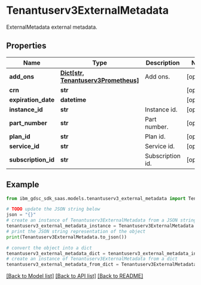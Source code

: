 # Tenantuserv3ExternalMetadata

ExternalMetadata external metadata.

## Properties

Name | Type | Description | Notes
------------ | ------------- | ------------- | -------------
**add_ons** | [**Dict[str, Tenantuserv3Prometheus]**](Tenantuserv3Prometheus.md) | Add ons. | [optional] 
**crn** | **str** |  | [optional] 
**expiration_date** | **datetime** |  | [optional] 
**instance_id** | **str** | Instance id. | [optional] 
**part_number** | **str** | Part number. | [optional] 
**plan_id** | **str** | Plan id. | [optional] 
**service_id** | **str** | Service id. | [optional] 
**subscription_id** | **str** | Subscription id. | [optional] 

## Example

```python
from ibm_gdsc_sdk_saas.models.tenantuserv3_external_metadata import Tenantuserv3ExternalMetadata

# TODO update the JSON string below
json = "{}"
# create an instance of Tenantuserv3ExternalMetadata from a JSON string
tenantuserv3_external_metadata_instance = Tenantuserv3ExternalMetadata.from_json(json)
# print the JSON string representation of the object
print(Tenantuserv3ExternalMetadata.to_json())

# convert the object into a dict
tenantuserv3_external_metadata_dict = tenantuserv3_external_metadata_instance.to_dict()
# create an instance of Tenantuserv3ExternalMetadata from a dict
tenantuserv3_external_metadata_from_dict = Tenantuserv3ExternalMetadata.from_dict(tenantuserv3_external_metadata_dict)
```
[[Back to Model list]](../README.md#documentation-for-models) [[Back to API list]](../README.md#documentation-for-api-endpoints) [[Back to README]](../README.md)


